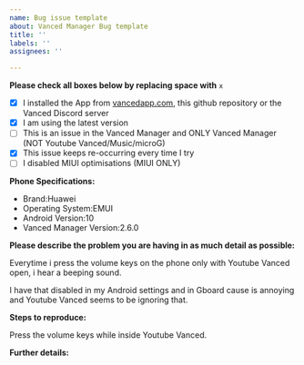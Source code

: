 ```yaml
---
name: Bug issue template
about: Vanced Manager Bug template
title: ''
labels: ''
assignees: ''

---
```


**Please check all boxes below by replacing space with** `x`
- [x] I installed the App from [vancedapp.com](https://vancedapp.com), this github repository or the Vanced Discord server
- [x] I am using the latest version
- [ ] This is an issue in the Vanced Manager and ONLY Vanced Manager (NOT Youtube Vanced/Music/microG)
- [x] This issue keeps re-occurring every time I try
- [ ] I disabled MIUI optimisations (MIUI ONLY)

**Phone Specifications:**
- Brand:Huawei
- Operating System:EMUI
- Android Version:10
- Vanced Manager Version:2.6.0

**Please describe the problem you are having in as much detail as possible:**

Everytime i press the volume keys on the phone only with Youtube Vanced open, i hear a beeping sound.

I have that disabled in my Android settings and in Gboard cause is annoying and Youtube Vanced seems to be ignoring that.

**Steps to reproduce:**

Press the volume keys while inside Youtube Vanced.

**Further details:**
